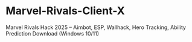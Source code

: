 # Marvel-Rivals-Client-X
Marvel Rivals Hack 2025 –  Aimbot, ESP, Wallhack, Hero Tracking, Ability Prediction Download (Windows 10/11)
